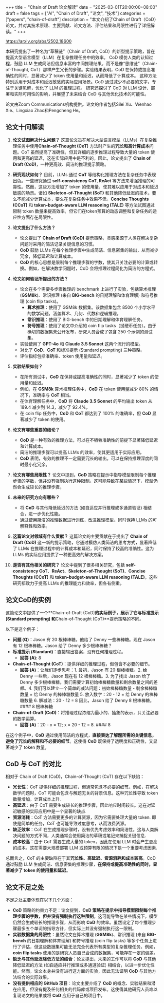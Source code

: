 
+++
title = "Chain of Draft 论文解读"
date = "2025-03-01T20:00:00+08:00"
draft = false
tags = ["AI", "Chain of Draft", "论文", "技术"]
categories = ["papers", "chain-of-draft"]
description = "本文介绍了Chain of Draft（CoD）论文，并对其技术原理、主要贡献、论文方法、评估结果和局限性进行了详细解读。"
+++

<https://arxiv.org/abs/2502.18600>

本研究提出了一种名为“草稿链”（Chain of Draft, CoD）的新型提示策略，旨在提高大型语言模型（LLM）在复杂推理任务中的效率。 CoD 模仿人类的认知过程，鼓励 LLM 生成简洁但信息丰富的中间推理结果，而不是像“思维链”（Chain-of-Thought, CoT）那样产生冗长的步骤。实验结果表明，CoD 在保持或提高准确性的同时，显著减少了 token 使用量和延迟，从而降低了计算成本。 这种方法特别适用于对成本和延迟敏感的实际应用场景。CoD 通过减少不必要的文字，专注于关键见解，优化了 LLM 的推理过程。 研究还探讨了 CoD 对 LLM 设计、部署和实际可用性的影响，并展望了未来结合 CoD 与其他优化技术的可能性。

论文由Zoom Communications机构提供。论文的作者包括Silei Xu、Wenhao Xie、Lingxiao Zhao和Pengcheng He。

## 论文十问解读

1. **论文试图解决什么问题？**
    这篇论文旨在解决大型语言模型（LLMs）在复杂推理任务中使用**Chain-of-Thought (CoT)** 方法时产生的**冗长和高计算成本**问题。CoT 虽然提高了准确性，但其详细的逐步推理过程导致大量的 token 使用和更高的延迟，这在实际应用中是不利的。因此，论文提出了 **Chain of Draft (CoD)**，一种更高效、简洁的推理提示策略。

2. **研究现状如何？**
    目前，LLMs 通过 **CoT** 等结构化推理方法在复杂任务中表现出色。一些研究通过 **self-consistency CoT, ReAct** 等方法来增强推理的可靠性。然而，这些方法增加了 token 的使用量，使其难以应用于对成本和延迟敏感的场景。诸如 **Skeleton-of-Thought (SoT)** 和其他降低延迟的技术，要么不能减少计算成本，要么在复杂任务中效果不佳。**Concise Thoughts (CCoT)** 和 **token-budget-aware LLM reasoning (TALE)** 等方法试图通过限制 token 数量来提高效率，但它们在token预算的动态调整和复杂任务的适应性方面存在局限性。

3. **论文提出了什么方法？**

    * 论文提出了 **Chain of Draft (CoD)** 提示策略，灵感来源于人类在解决复杂问题时采用的简洁记录关键信息的习惯。
    * **CoD** 鼓励 LLMs 在每个推理步骤中生成简洁、信息密集的输出，从而减少冗余，降低延迟和计算成本。
    * **CoD** 的核心思想是限制每个推理步骤的字数，使其只关注必要的计算或转换。例如，在解决数学问题时，CoD 会将推理过程简化为简洁的方程式。

4. **论文如何验证所提出的方法？**

    * 论文在多个需要多步骤推理的 benchmark 上进行了实验，包括算术推理 (**GSM8k**)、常识推理 (来自 **BIG-bench** 的日期理解和体育理解) 和符号推理 (coin flip tasks)。
      * **算术推理**：使用了 GSM8k 数据集。该数据集包含 8500 个小学水平的数学问题，涵盖算术、几何、代数和逻辑推理。
      * **常识推理**：使用了 BIG-bench 中的日期理解和体育理解任务。
      * **符号推理**：使用了论文中介绍的 coin flip tasks（抛硬币任务）。由于确切的数据集未公开发布，研究人员合成了包含 250 个示例的测试集。
    * 实验使用了 **GPT-4o** 和 **Claude 3.5 Sonnet** 这两个流行的模型。
    * 对比了 **CoD**、**CoT** 和标准提示 (Standard prompting) 三种策略。
    * 评估指标包括准确率、token 使用量和延迟。

5. **实验结果如何？**

    * 在所有测试中，**CoD** 在保持或提高准确性的同时，显著减少了 token 的使用量和延迟。
    * 例如，在 **GSM8k** 算术推理任务中，**CoD** 在 token 使用量减少 80% 的情况下，准确率与 **CoT** 相当。
    * 在体育理解任务中，**CoD** 将 **Claude 3.5 Sonnet** 的平均输出 token 从 189.4 减少到 14.3，减少了 92.4%。
    * 在 coin flip 任务中，**CoD** 和 **CoT** 都达到了 100% 的准确率，但 **CoD** 显著减少了 token 的使用。

6. **论文有哪些重要的结论？**

    * **CoD** 是一种有效的推理方法，可以在不牺牲准确性的前提下显著降低延迟和计算成本。
    * 简洁的推理步骤可以提高 LLMs 的效率，使其更适用于实际应用。
    * **CoD** 表明，有效的推理不一定需要冗长的输出，可以在保持推理深度的同时最小化冗余。

7. **论文有哪些局限性？**
    论文中提到，**CoD** 策略在提示中指导模型限制每个推理步骤的字数，但并没有强制执行这种限制。这可能导致在某些情况下，模型仍然会生成较长的推理步骤。

8. **未来的研究方向有哪些？**

    * 将 **CoD** 与其他降低延迟的方法 (如自适应并行推理或多通道验证) 相结合，进一步优化性能。
    * 通过使用简洁的推理数据进行训练，改进推理模型，同时保持 LLMs 的可解释性和效率。

9. **这篇论文对领域有什么贡献？**
    这篇论文的主要贡献在于提出了 **Chain of Draft (CoD)** 这一新的提示策略，它通过模仿人类简洁的思考方式，显著降低了 LLMs 在推理过程中的计算成本和延迟，同时保持了较高的准确性。这为 LLMs 的实际应用提供了一种更高效的解决方案。

10. **是否有其他相关的研究？**
    论文中提到了很多相关研究，包括 **self-consistency CoT**、**ReAct**、**Skeleton-of-Thought (SoT)**、**Concise Thoughts (CCoT)** 和 **token-budget-aware LLM reasoning (TALE)**。这些研究都致力于提高 LLMs 的推理能力和效率，但各有侧重。

## 论文CoD的实例

这篇论文中提供了一个**Chain-of-Draft (CoD)**的实际例子，展示了它与标准提示 (Standard prompting) 和**Chain-of-Thought (CoT)**提示策略的不同。

以下是这个例子：

* **问题 (Q)**：Jason 有 20 根棒棒糖。他给了 Denny 一些棒棒糖。现在 Jason 有 12 根棒棒糖。Jason 给了 Denny 多少根棒棒糖？
* **标准提示 (Standard)**：直接输出答案，没有任何推理过程。
  * **回答 (A)**: 8
* **Chain-of-Thought (CoT)**：提供详细的推理过程，但包含不必要的细节。
  * **回答 (A)**：让我们逐步思考：1. 最初，Jason 有 20 根棒棒糖。2. 给 Denny 一些后，Jason 现在有 12 根棒棒糖。3. 为了找出 Jason 给了 Denny 多少根棒棒糖，我们需要计算初始棒棒糖数量和剩余数量之间的差额。4. 我们可以建立一个简单的减法问题：初始棒棒糖数量 - 剩余棒棒糖数量 = 给 Denny 的棒棒糖数量 5. 放入数字：20 - 12 = 给 Denny 的棒棒糖数量 6. 解减法：20 - 12 = 8 因此，Jason 给了 Denny 8 根棒棒糖。#### 8 根棒棒糖
* **Chain-of-Draft (CoD)**：将推理过程浓缩为最小的、抽象的表示，只关注必要的数学运算。
  * **回答 (A)**：20 - x = 12; x = 20 - 12 = 8. #### 8

在这个例子中，**CoD** 通过使用简洁的方程式，**直接表达了解题所需的关键信息，避免了冗长的解释和不必要的细节**。这使得 **CoD** 既保持了透明度和正确性，又显著减少了 token 数量。

## CoD 与 CoT 的对比

相对于 Chain of Draft (CoD)，Chain-of-Thought (CoT) 存在以下缺陷：

* **冗长性**：CoT 提供详细的推理过程，但通常包含不必要的细节。例如，在解决数学问题时，CoT 可能会包含与解题无关的背景信息。这种冗长性导致 token 数量增加，计算成本上升.
* **高延迟**：由于 CoT 需要生成较长的推理步骤，因此响应时间较长。这在对延迟敏感的实际应用中是一个显著的缺点.
* **资源消耗**：CoT 方法需要更多的计算资源，因为它需要处理大量的 token. 即使是简单的任务，CoT 也可能导致过度思考，从而浪费资源。
* **缺乏效率**：CoT 在生成推理步骤时，没有优先考虑效率和简洁性。这与人类解决问题的方式不同，人类通常会使用简洁的草稿或笔记来捕捉关键信息.
* **成本较高**：由于 CoT 需要生成大量的 token，因此在使用 LLM 时会产生更高的成本。这在需要大规模部署 LLM 或预算有限的情况下是一个重要考虑因素.

总而言之，CoT 的主要缺陷在于其**冗长性、高延迟、资源消耗和成本较高**。CoD 通过鼓励 LLM 生成简洁、信息密集的推理步骤，**在保持或提高准确性的同时，显著减少了 token 的使用量和延迟**。

## 论文不足之处

不足之处主要体现在以下几个方面：

* **CoD** 策略的约束力不足：论文提到，**CoD 策略在提示中指导模型限制每个推理步骤的字数，但并没有强制执行这种限制**。这可能导致在某些情况下，模型仍然会生成较长的推理步骤，从而影响 **CoD** 的效率。虽然设定了每个推理步骤最多五个单词的指导方针，但实际上并没有强制执行这一限制。
* **实验数据集的局限性**：虽然论文在算术推理 (**GSM8k**)、常识推理 (来自 **BIG-bench** 的日期理解和体育理解) 和符号推理 (coin flip tasks) 等多个任务上进行了评估，但这些数据集可能无法完全代表所有类型的复杂推理任务。例如，**coin flip tasks** 使用的是研究人员自己合成的数据集，可能存在一定的偏差。
* **缺乏与其他延迟降低方法的结合**：论文提出，未来的工作可以将 **CoD** 与其他降低延迟的方法 (如自适应并行推理或多通道验证) 相结合，以进一步优化性能。然而，论文本身并没有进行这方面的实验，因此无法证明 **CoD** 与其他方法结合的实际效果。
* **没有提供相应的 GitHub 项目**：论文主要介绍了 **CoD** 的概念、实验结果和潜在应用，但没有提及任何相关的代码库或项目发布。这使得其他研究人员难以复现论文的结果或将 **CoD** 应用于自己的项目中。
